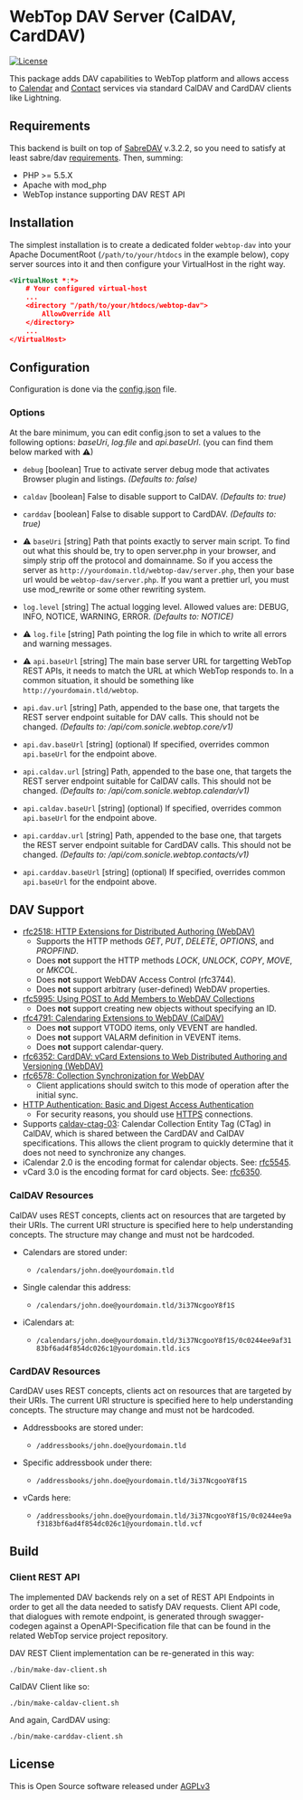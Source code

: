 # WebTop DAV Server (CalDAV, CardDAV)

[![License](https://img.shields.io/badge/license-AGPLv3-blue.svg)](https://www.gnu.org/licenses/agpl-3.0.txt)

This package adds DAV capabilities to WebTop platform and allows access to [Calendar](https://github.com/sonicle-webtop/webtop-calendar) and [Contact](https://github.com/sonicle-webtop/webtop-contacts) services via standard CalDAV and CardDAV clients like Lightning.

## Requirements

This backend is built on top of [SabreDAV](http://sabre.io/) v.3.2.2, so you need to satisfy at least sabre/dav [requirements](http://sabre.io/dav/install/).
Then, summing:

* PHP >= 5.5.X
* Apache with mod_php
* WebTop instance supporting DAV REST API

## Installation

The simplest installation is to create a dedicated folder `webtop-dav` into your Apache DocumentRoot (`/path/to/your/htdocs` in the example below), copy server sources into it and then configure your VirtualHost in the right way.

```xml
<VirtualHost *:*>
	# Your configured virtual-host
	...
	<directory "/path/to/your/htdocs/webtop-dav">
		AllowOverride All
	</directory>
	...
</VirtualHost>
```

## Configuration

Configuration is done via the [config.json](https://github.com/sonicle-webtop/webtop-dav-server/blob/master/config.json) file.

### Options

At the bare minimum, you can edit config.json to set a values to the following options: *baseUri*, *log.file* and *api.baseUrl*. (you can find them below marked with &#9888;)

* `debug` \[boolean]
  True to activate server debug mode that activates Browser plugin and listings. *(Defaults to: false)*

* `caldav` \[boolean]
  False to disable support to CalDAV. *(Defaults to: true)*

* `carddav` \[boolean]
  False to disable support to CardDAV. *(Defaults to: true)*

* &#9888; `baseUri` \[string]
  Path that points exactly to server main script. To find out what this should be, try to open server.php in your browser, and simply strip off the protocol and domainname.
  So if you access the server as `http://yourdomain.tld/webtop-dav/server.php`, then your base url would be `webtop-dav/server.php`.
  If you want a prettier url, you must use mod_rewrite or some other rewriting system.

* `log.level` \[string]
  The actual logging level. Allowed values are: DEBUG, INFO, NOTICE, WARNING, ERROR. *(Defaults to: NOTICE)*

* &#9888; `log.file` \[string]
  Path pointing the log file in which to write all errors and warning messages.

* &#9888; `api.baseUrl` \[string]
  The main base server URL for targetting WebTop REST APIs, it needs to match the URL at which WebTop responds to.
  In a common situation, it should be something like `http://yourdomain.tld/webtop`.

* `api.dav.url` \[string]
  Path, appended to the base one, that targets the REST server endpoint suitable for DAV calls. This should not be changed. *(Defaults to: /api/com.sonicle.webtop.core/v1)*

* `api.dav.baseUrl` \[string] (optional)
  If specified, overrides common `api.baseUrl` for the endpoint above.

* `api.caldav.url` \[string]
  Path, appended to the base one, that targets the REST server endpoint suitable for CalDAV calls. This should not be changed. *(Defaults to: /api/com.sonicle.webtop.calendar/v1)*

* `api.caldav.baseUrl` \[string] (optional)
  If specified, overrides common `api.baseUrl` for the endpoint above.

* `api.carddav.url` \[string]
  Path, appended to the base one, that targets the REST server endpoint suitable for CardDAV calls. This should not be changed. *(Defaults to: /api/com.sonicle.webtop.contacts/v1)*

* `api.carddav.baseUrl` \[string] (optional)
  If specified, overrides common `api.baseUrl` for the endpoint above.

## DAV Support

* [rfc2518: HTTP Extensions for Distributed Authoring (WebDAV)](https://tools.ietf.org/html/rfc2518)
  * Supports the HTTP methods *GET*, *PUT*, *DELETE*, *OPTIONS*, and *PROPFIND*.
  * Does **not** support the HTTP methods *LOCK*, *UNLOCK*, *COPY*, *MOVE*, or *MKCOL*.
  * Does **not** support WebDAV Access Control (rfc3744).
  * Does **not** support arbitrary (user-defined) WebDAV properties.
* [rfc5995: Using POST to Add Members to WebDAV Collections](https://www.ietf.org/rfc/rfc5995.txt)
  * Does **not** support creating new objects without specifying an ID.
* [rfc4791: Calendaring Extensions to WebDAV (CalDAV)](https://tools.ietf.org/html/rfc4791)
  * Does **not** support VTODO items, only VEVENT are handled.
  * Does **not** support VALARM definition in VEVENT items.
  * Does **not** support calendar-query.
* [rfc6352: CardDAV: vCard Extensions to Web Distributed Authoring and Versioning (WebDAV)](https://tools.ietf.org/html/rfc6352)
* [rfc6578: Collection Synchronization for WebDAV](https://tools.ietf.org/html/rfc6578)
  * Client applications should switch to this mode of operation after the initial sync.
* [HTTP Authentication: Basic and Digest Access Authentication](https://tools.ietf.org/html/rfc2617)
  * For security reasons, you should use [HTTPS](https://en.wikipedia.org/wiki/HTTPS) connections.
* Supports [caldav-ctag-03](https://github.com/apple/ccs-calendarserver/blob/master/doc/Extensions/caldav-ctag.txt): Calendar Collection Entity Tag (CTag) in CalDAV, which is shared between the CardDAV and CalDAV specifications. This allows the client program to quickly determine that it does not need to synchronize any changes.
* iCalendar 2.0 is the encoding format for calendar objects. See: [rfc5545](https://tools.ietf.org/html/rfc5545).
* vCard 3.0 is the encoding format for card objects. See: [rfc6350](https://tools.ietf.org/html/rfc6350).

### CalDAV Resources

CalDAV uses REST concepts, clients act on resources that are targeted by their URIs. The current URI structure is specified here to help understanding concepts. The structure may change and must not be hardcoded.

* Calendars are stored under:
  * `/calendars/john.doe@yourdomain.tld`

* Single calendar this address:
  * `/calendars/john.doe@yourdomain.tld/3i37NcgooY8f1S`

* iCalendars at:
  * `/calendars/john.doe@yourdomain.tld/3i37NcgooY8f1S/0c0244ee9af3183bf6ad4f854dc026c1@yourdomain.tld.ics`

### CardDAV Resources

CardDAV uses REST concepts, clients act on resources that are targeted by their URIs. The current URI structure is specified here to help understanding concepts. The structure may change and must not be hardcoded.

* Addressbooks are stored under:
  * `/addressbooks/john.doe@yourdomain.tld`

* Specific addressbook under there:
  * `/addressbooks/john.doe@yourdomain.tld/3i37NcgooY8f1S`

* vCards here:
  * `/addressbooks/john.doe@yourdomain.tld/3i37NcgooY8f1S/0c0244ee9af3183bf6ad4f854dc026c1@yourdomain.tld.vcf`

## Build

### Client REST API

The implemented DAV backends rely on a set of REST API Endpoints in order to get all the data needed to satisfy DAV requests. Client API code, that dialogues with remote endpoint, is generated through swagger-codegen against a OpenAPI-Specification file that can be found in the related WebTop service project repository.

DAV REST Client implementation can be re-generated in this way:
```
./bin/make-dav-client.sh
```
CalDAV Client like so:
```
./bin/make-caldav-client.sh
```
And again, CardDAV using:
```
./bin/make-carddav-client.sh
```

## License

This is Open Source software released under [AGPLv3](./LICENSE)